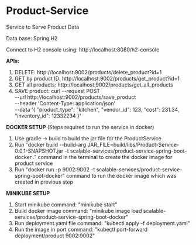 # Product-Service
Service to Serve Product Data

Data base: Spring H2

Connect to H2 console using:
http://localhost:8080/h2-console

**APIs:**
1. DELETE: http://localhost:9002/products/delete_product?id=1
2. GET by product ID: http://localhost:9002/products/get_product?id=1
3. GET all products: http://localhost:9002/products/get_all_products
4. SAVE product: curl --request POST \
  --url http://localhost:9002/products/save_product \
  --header 'Content-Type: application/json' \
  --data '{
	"product_type": "kitchen",
	"vendor_id": 123,
	"cost": 231.34,
	"inventory_id": 12332234
}'

**DOCKER SETUP**
(Steps required to run the service in docker)
1. Use gradle -> build to build the jar file for the ProductService
2. Run "docker build --build-arg JAR_FILE=build/libs/Product-Service-0.0.1-SNAPSHOT.jar -t scalable-services/product-service-spring-boot-docker ." command in the terminal to create the docker image for product service
3. Run "docker run -p 9002:9002 -t scalable-services/product-service-spring-boot-docker" command to run the docker image which was created in previous step

**MINIKUBE SETUP**
1. Start minikube command: "minikube start"
2. Build docker image command: "minikube image load scalable-services/product-service-spring-boot-docker"
3. Run deployment.yaml file command: "kubectl apply -f deployment.yaml"
4. Run the image in port command: "kubectl port-forward deployment/product 9002:9002"
